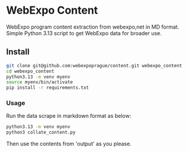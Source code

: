 # WebExpo Content

WebExpo program content extraction from webexpo,net in MD format. Simple Python 3.13 script to get WebExpo data for broader use.

## Install

```bash
git clone git@github.com:webexpoprague/content.git webexpo_content
cd webexpo_content
python3.13 -m venv myenv
source myenv/bin/activate
pip install -r requirements.txt 
```

### Usage

Run the data scrape in markdown format as below:

```bash
python3.13 -m venv myenv
python3 collate_content.py
```

Then use the contents from 'output' as you please.
